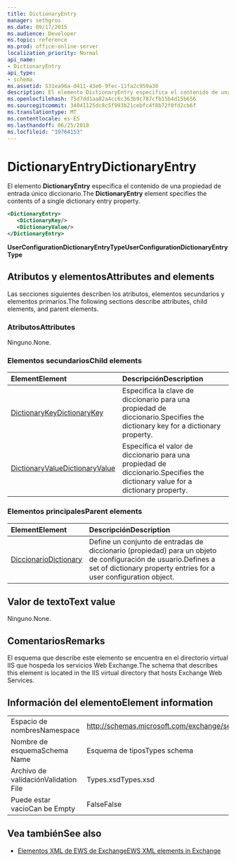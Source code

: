 ```yaml
---
title: DictionaryEntry
manager: sethgros
ms.date: 09/17/2015
ms.audience: Developer
ms.topic: reference
ms.prod: office-online-server
localization_priority: Normal
api_name:
- DictionaryEntry
api_type:
- schema
ms.assetid: 531ea96a-d411-43e6-9fec-11fa2c959a30
description: El elemento DictionaryEntry especifica el contenido de una propiedad de entrada único diccionario.
ms.openlocfilehash: 75d7dd1aa82a4cc6c363b9c787cfb15b4d15b656
ms.sourcegitcommit: 34041125dc8c5f993b21cebfc4f8b72f0fd2cb6f
ms.translationtype: MT
ms.contentlocale: es-ES
ms.lasthandoff: 06/25/2018
ms.locfileid: "19764153"
---
```

# <a name="dictionaryentry"></a><span data-ttu-id="ec28e-103">DictionaryEntry</span><span class="sxs-lookup"><span data-stu-id="ec28e-103">DictionaryEntry</span></span>

<span data-ttu-id="ec28e-104">El elemento **DictionaryEntry** especifica el contenido de una propiedad de entrada único diccionario.</span><span class="sxs-lookup"><span data-stu-id="ec28e-104">The **DictionaryEntry** element specifies the contents of a single dictionary entry property.</span></span> 
  
```xml
<DictionaryEntry>
   <DictionaryKey/>
   <DictionaryValue/>
</DictionaryEntry>
```

 <span data-ttu-id="ec28e-105">**UserConfigurationDictionaryEntryType**</span><span class="sxs-lookup"><span data-stu-id="ec28e-105">**UserConfigurationDictionaryEntryType**</span></span>
## <a name="attributes-and-elements"></a><span data-ttu-id="ec28e-106">Atributos y elementos</span><span class="sxs-lookup"><span data-stu-id="ec28e-106">Attributes and elements</span></span>

<span data-ttu-id="ec28e-107">Las secciones siguientes describen los atributos, elementos secundarios y elementos primarios.</span><span class="sxs-lookup"><span data-stu-id="ec28e-107">The following sections describe attributes, child elements, and parent elements.</span></span>
  
### <a name="attributes"></a><span data-ttu-id="ec28e-108">Atributos</span><span class="sxs-lookup"><span data-stu-id="ec28e-108">Attributes</span></span>

<span data-ttu-id="ec28e-109">Ninguno.</span><span class="sxs-lookup"><span data-stu-id="ec28e-109">None.</span></span>
  
### <a name="child-elements"></a><span data-ttu-id="ec28e-110">Elementos secundarios</span><span class="sxs-lookup"><span data-stu-id="ec28e-110">Child elements</span></span>

|<span data-ttu-id="ec28e-111">**Element**</span><span class="sxs-lookup"><span data-stu-id="ec28e-111">**Element**</span></span>|<span data-ttu-id="ec28e-112">**Descripción**</span><span class="sxs-lookup"><span data-stu-id="ec28e-112">**Description**</span></span>|
|:-----|:-----|
|[<span data-ttu-id="ec28e-113">DictionaryKey</span><span class="sxs-lookup"><span data-stu-id="ec28e-113">DictionaryKey</span></span>](dictionarykey.md) <br/> |<span data-ttu-id="ec28e-114">Especifica la clave de diccionario para una propiedad de diccionario.</span><span class="sxs-lookup"><span data-stu-id="ec28e-114">Specifies the dictionary key for a dictionary property.</span></span>  <br/> |
|[<span data-ttu-id="ec28e-115">DictionaryValue</span><span class="sxs-lookup"><span data-stu-id="ec28e-115">DictionaryValue</span></span>](dictionaryvalue.md) <br/> |<span data-ttu-id="ec28e-116">Especifica el valor de diccionario para una propiedad de diccionario.</span><span class="sxs-lookup"><span data-stu-id="ec28e-116">Specifies the dictionary value for a dictionary property.</span></span>  <br/> |
   
### <a name="parent-elements"></a><span data-ttu-id="ec28e-117">Elementos principales</span><span class="sxs-lookup"><span data-stu-id="ec28e-117">Parent elements</span></span>

|<span data-ttu-id="ec28e-118">**Element**</span><span class="sxs-lookup"><span data-stu-id="ec28e-118">**Element**</span></span>|<span data-ttu-id="ec28e-119">**Descripción**</span><span class="sxs-lookup"><span data-stu-id="ec28e-119">**Description**</span></span>|
|:-----|:-----|
|[<span data-ttu-id="ec28e-120">Diccionario</span><span class="sxs-lookup"><span data-stu-id="ec28e-120">Dictionary</span></span>](dictionary.md) <br/> |<span data-ttu-id="ec28e-121">Define un conjunto de entradas de diccionario (propiedad) para un objeto de configuración de usuario.</span><span class="sxs-lookup"><span data-stu-id="ec28e-121">Defines a set of dictionary property entries for a user configuration object.</span></span>  <br/> |
   
## <a name="text-value"></a><span data-ttu-id="ec28e-122">Valor de texto</span><span class="sxs-lookup"><span data-stu-id="ec28e-122">Text value</span></span>

<span data-ttu-id="ec28e-123">Ninguno.</span><span class="sxs-lookup"><span data-stu-id="ec28e-123">None.</span></span>
  
## <a name="remarks"></a><span data-ttu-id="ec28e-124">Comentarios</span><span class="sxs-lookup"><span data-stu-id="ec28e-124">Remarks</span></span>

<span data-ttu-id="ec28e-125">El esquema que describe este elemento se encuentra en el directorio virtual IIS que hospeda los servicios Web Exchange.</span><span class="sxs-lookup"><span data-stu-id="ec28e-125">The schema that describes this element is located in the IIS virtual directory that hosts Exchange Web Services.</span></span>
  
## <a name="element-information"></a><span data-ttu-id="ec28e-126">Información del elemento</span><span class="sxs-lookup"><span data-stu-id="ec28e-126">Element information</span></span>

|||
|:-----|:-----|
|<span data-ttu-id="ec28e-127">Espacio de nombres</span><span class="sxs-lookup"><span data-stu-id="ec28e-127">Namespace</span></span>  <br/> |http://schemas.microsoft.com/exchange/services/2006/types  <br/> |
|<span data-ttu-id="ec28e-128">Nombre de esquema</span><span class="sxs-lookup"><span data-stu-id="ec28e-128">Schema Name</span></span>  <br/> |<span data-ttu-id="ec28e-129">Esquema de tipos</span><span class="sxs-lookup"><span data-stu-id="ec28e-129">Types schema</span></span>  <br/> |
|<span data-ttu-id="ec28e-130">Archivo de validación</span><span class="sxs-lookup"><span data-stu-id="ec28e-130">Validation File</span></span>  <br/> |<span data-ttu-id="ec28e-131">Types.xsd</span><span class="sxs-lookup"><span data-stu-id="ec28e-131">Types.xsd</span></span>  <br/> |
|<span data-ttu-id="ec28e-132">Puede estar vacío</span><span class="sxs-lookup"><span data-stu-id="ec28e-132">Can be Empty</span></span>  <br/> |<span data-ttu-id="ec28e-133">False</span><span class="sxs-lookup"><span data-stu-id="ec28e-133">False</span></span>  <br/> |
   
## <a name="see-also"></a><span data-ttu-id="ec28e-134">Vea también</span><span class="sxs-lookup"><span data-stu-id="ec28e-134">See also</span></span>

- [<span data-ttu-id="ec28e-135">Elementos XML de EWS de Exchange</span><span class="sxs-lookup"><span data-stu-id="ec28e-135">EWS XML elements in Exchange</span></span>](ews-xml-elements-in-exchange.md)

